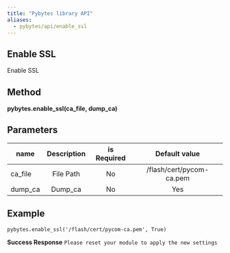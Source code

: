 ```yaml
---
title: "Pybytes library API"
aliases:
  - pybytes/api/enable_ssl
---
```


**Enable SSL**
----
  Enable SSL


**Method**
----
**pybytes.enable_ssl(ca_file, dump_ca)**

**Parameters**
----
| name  | Description   | is Required    | Default value
| ------------- |:-------------:|:-------------:|:-------------:|
| ca_file   | File Path  | No   | /flash/cert/pycom-ca.pem  |
| dump_ca   | Dump_ca  | No   | Yes  |

**Example**
----
`pybytes.enable_ssl('/flash/cert/pycom-ca.pem', True)`

**Success Response**
`Please reset your module to apply the new settings`
